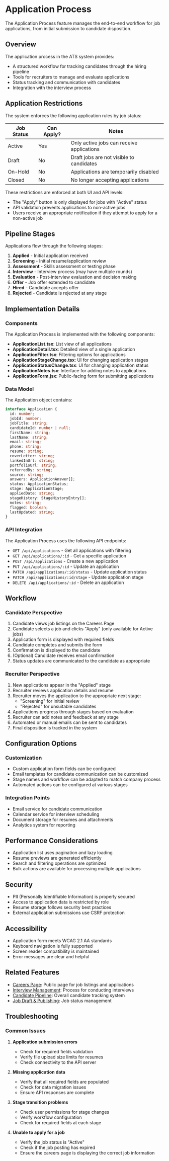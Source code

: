 # Application Process

The Application Process feature manages the end-to-end workflow for job applications, from initial submission to candidate disposition.

## Overview

The application process in the ATS system provides:

- A structured workflow for tracking candidates through the hiring pipeline
- Tools for recruiters to manage and evaluate applications
- Status tracking and communication with candidates
- Integration with the interview process

## Application Restrictions

The system enforces the following application rules by job status:

| Job Status | Can Apply? | Notes                                     |
| ---------- | ---------- | ----------------------------------------- |
| Active     | Yes        | Only active jobs can receive applications |
| Draft      | No         | Draft jobs are not visible to candidates  |
| On-Hold    | No         | Applications are temporarily disabled     |
| Closed     | No         | No longer accepting applications          |

These restrictions are enforced at both UI and API levels:

- The "Apply" button is only displayed for jobs with "Active" status
- API validation prevents applications to non-active jobs
- Users receive an appropriate notification if they attempt to apply for a non-active job

## Pipeline Stages

Applications flow through the following stages:

1. **Applied** - Initial application received
2. **Screening** - Initial resume/application review
3. **Assessment** - Skills assessment or testing phase
4. **Interview** - Interview process (may have multiple rounds)
5. **Evaluation** - Post-interview evaluation and decision making
6. **Offer** - Job offer extended to candidate
7. **Hired** - Candidate accepts offer
8. **Rejected** - Candidate is rejected at any stage

## Implementation Details

### Components

The Application Process is implemented with the following components:

- **ApplicationList.tsx**: List view of all applications
- **ApplicationDetail.tsx**: Detailed view of a single application
- **ApplicationFilter.tsx**: Filtering options for applications
- **ApplicationStageChange.tsx**: UI for changing application stages
- **ApplicationStatusChange.tsx**: UI for changing application status
- **ApplicationNotes.tsx**: Interface for adding notes to applications
- **ApplicationForm.jsx**: Public-facing form for submitting applications

### Data Model

The Application object contains:

```typescript
interface Application {
  id: number;
  jobId: number;
  jobTitle: string;
  candidateId: number | null;
  firstName: string;
  lastName: string;
  email: string;
  phone: string;
  resume: string;
  coverLetter: string;
  linkedInUrl: string;
  portfolioUrl: string;
  referredBy: string;
  source: string;
  answers: ApplicationAnswer[];
  status: ApplicationStatus;
  stage: ApplicationStage;
  appliedDate: string;
  stageHistory: StageHistoryEntry[];
  notes: string;
  flagged: boolean;
  lastUpdated: string;
}
```

### API Integration

The Application Process uses the following API endpoints:

- `GET /api/applications` - Get all applications with filtering
- `GET /api/applications/:id` - Get a specific application
- `POST /api/applications` - Create a new application
- `PUT /api/applications/:id` - Update an application
- `PATCH /api/applications/:id/status` - Update application status
- `PATCH /api/applications/:id/stage` - Update application stage
- `DELETE /api/applications/:id` - Delete an application

## Workflow

### Candidate Perspective

1. Candidate views job listings on the Careers Page
2. Candidate selects a job and clicks "Apply" (only available for Active jobs)
3. Application form is displayed with required fields
4. Candidate completes and submits the form
5. Confirmation is displayed to the candidate
6. (Optional) Candidate receives email confirmation
7. Status updates are communicated to the candidate as appropriate

### Recruiter Perspective

1. New applications appear in the "Applied" stage
2. Recruiter reviews application details and resume
3. Recruiter moves the application to the appropriate next stage:
   - "Screening" for initial review
   - "Rejected" for unsuitable candidates
4. Applications progress through stages based on evaluation
5. Recruiter can add notes and feedback at any stage
6. Automated or manual emails can be sent to candidates
7. Final disposition is tracked in the system

## Configuration Options

### Customization

- Custom application form fields can be configured
- Email templates for candidate communication can be customized
- Stage names and workflow can be adapted to match company process
- Automated actions can be configured at various stages

### Integration Points

- Email service for candidate communication
- Calendar service for interview scheduling
- Document storage for resumes and attachments
- Analytics system for reporting

## Performance Considerations

- Application list uses pagination and lazy loading
- Resume previews are generated efficiently
- Search and filtering operations are optimized
- Bulk actions are available for processing multiple applications

## Security

- PII (Personally Identifiable Information) is properly secured
- Access to application data is restricted by role
- Resume storage follows security best practices
- External application submissions use CSRF protection

## Accessibility

- Application form meets WCAG 2.1 AA standards
- Keyboard navigation is fully supported
- Screen reader compatibility is maintained
- Error messages are clear and helpful

## Related Features

- [Careers Page](./careers-page.md): Public page for job listings and applications
- [Interview Management](./structured-interviews.md): Process for conducting interviews
- [Candidate Pipeline](./candidate-pipeline.md): Overall candidate tracking system
- [Job Draft & Publishing](./job-draft-publishing.md): Job status management

## Troubleshooting

### Common Issues

1. **Application submission errors**

   - Check for required fields validation
   - Verify file upload size limits for resumes
   - Check connectivity to the API server

2. **Missing application data**

   - Verify that all required fields are populated
   - Check for data migration issues
   - Ensure API responses are complete

3. **Stage transition problems**

   - Check user permissions for stage changes
   - Verify workflow configuration
   - Check for required fields at each stage

4. **Unable to apply for a job**
   - Verify the job status is "Active"
   - Check if the job posting has expired
   - Ensure the careers page is displaying the correct job information
